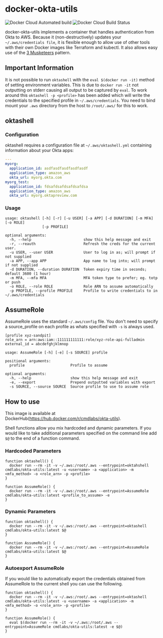 # docker-okta-utils
![Docker Cloud Automated build](https://img.shields.io/docker/cloud/automated/cmdlabs/okta-utils.svg) ![Docker Cloud Build Status](https://img.shields.io/docker/cloud/build/cmdlabs/okta-utils.svg)

docker-okta-utils implements a container that handles authentication from Okta to AWS. Because it (non-destructively) updates your `~/.aws/credentials file`, it is flexible enough to allow use of other tools with their own Docker images like Terraform and kubectl. It also allows easy use of the [3 Musketeers][] pattern.

[3 Musketeers]: https://3musketeers.io/

## Important Information
It is not possible to run `oktashell` with the `eval $(docker run -it)` method of setting environment variables. This is due to `docker run -it` not outputting on stderr causing all output to be captured by `eval`. To work around this `oktashell -p <profile>` has been added which will write the credentials to the specified profile in `~/.aws/credentials`. You need to bind mount your `.aws` directory from the host to `/root/.aws/` for this to work.

## oktashell
### Configuration
oktashell requires a configuration file at `~/.aws/oktashell.yml` containing information about your Okta apps:

```yml
---
myorg:
  application_id: asdfasdfasdfasdfasdf
  application_type: amazon_aws
  okta_url: myorg.okta.com
myorg_test:
  application_id: fdsafdsafdsafdsafdsa
  application_type: amazon_aws
  okta_url: myorg.oktapreview.com
```

### Usage
```
usage: oktashell [-h] [-r] [-u USER] [-a APP] [-d DURATION] [-m MFA] [-o ROLE]
                 [-p PROFILE]

optional arguments:
  -h, --help                        show this help message and exit
  -r, --reauth                      Refresh the creds for the current user.
  -u USER, --user USER              User to log in as; will prompt if not supplied
  -a APP, --app APP                 App name to log into; will prompt if not supplied
  -d DURATION, --duration DURATION  Token expiry time in seconds; default 3600 (1 hour)
  -m MFA, --mfa MFA                 MFA token type to prefer; eg. totp or push
  -o ROLE, --role ROLE              Role ARN to assume automatically
  -p PROFILE, --profile PROFILE     Profile to write credentials to in ~/.aws/credentials
```

## AssumeRole
AssumeRole uses the standard `~/.aws/config` file. You don't need to specify a source_profile on each profile as whats specified with `-s` is always used.

```
[profile xyz-sandpit]
role_arn = arn:aws:iam::111111111111:role/xyz-role-api-fulladmin
external_id = abcdefghjklmnop
```

```
usage: AssumeRole [-h] [-e] [-s SOURCE] profile

positional arguments:
  profile                     Profile to assume

optional arguments:
  -h, --help                  show this help message and exit
  -e, --export                Prepend outputted variables with export
  -s SOURCE, --source SOURCE  Source profile to use to assume role
```

## How to use
This image is available at DockerHub(https://hub.docker.com/r/cmdlabs/okta-utils).

Shell functions allow you mix hardcoded and dynamic parameters. If you would like to take additional parameters specified on the command line add `$@` to the end of a function command.

### Hardcoded Parameters
```
function oktashell() {
  docker run --rm -it -v ~/.aws:/root/.aws --entrypoint=oktahshell cmdlabs/okta-utils:latest -u <username> -a <application> -m <mfa_method> -o <role_arn> -p <profile>
}

function AssumeRole() {
  docker run --rm -it -v ~/.aws:/root/.aws --entrypoint=AssumeRole cmdlabs/okta-utils:latest <profile_to_assume> -e
}
```

### Dynamic Parameters
```
function oktashell() {
  docker run --rm -it -v ~/.aws:/root/.aws --entrypoint=oktashell cmdlabs/okta-utils:latest $@
}

function AssumeRole() {
  docker run --rm -it -v ~/.aws:/root/.aws --entrypoint=AssumeRole cmdlabs/okta-utils:latest $@
}
```

### Autoexport AssumeRole
If you would like to automatically export the credentials obtained from AssumeRole to the current shell you can use the following.
```
function oktashell() {
  docker run --rm -it -v ~/.aws:/root/.aws --entrypoint=oktashell cmdlabs/okta-utils:latest -u <username> -a <application> -m <mfa_method> -o <role_arn> -p <profile>
}

function AssumeRole() {
  eval $(docker run --rm -it -v ~/.aws:/root/.aws --entrypoint=AssumeRole cmdlabs/okta-utils:latest -e $@)
}
```

